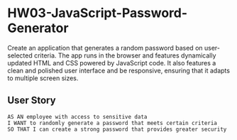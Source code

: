 # HW03-JavaScript-Password-Generator

Create an application that generates a random password based on user-selected criteria. The app runs in the browser and features dynamically updated HTML and CSS powered by JavaScript code. It also features a clean and polished user interface and be responsive, ensuring that it adapts to multiple screen sizes.



## User Story

```
AS AN employee with access to sensitive data
I WANT to randomly generate a password that meets certain criteria
SO THAT I can create a strong password that provides greater security
```

